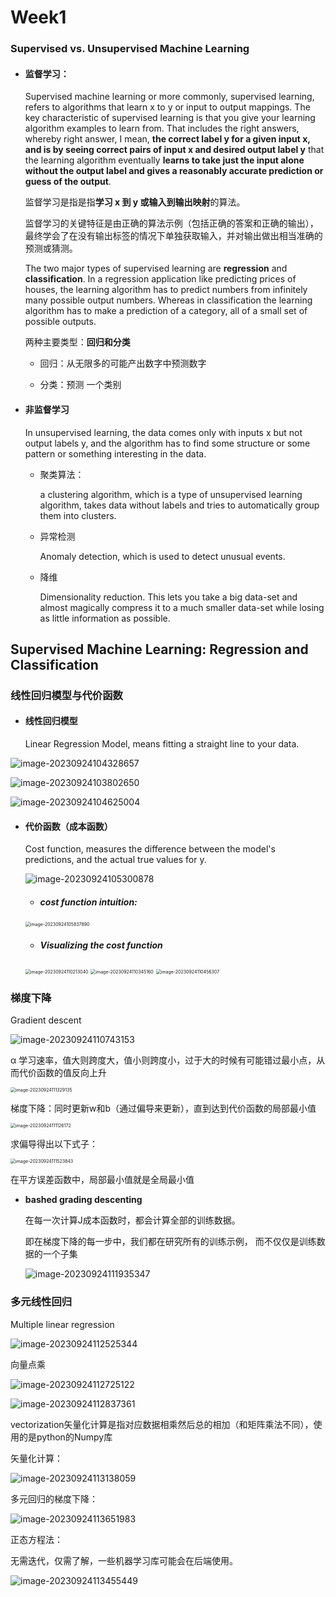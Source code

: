 # Week1

### Supervised vs. Unsupervised Machine Learning

- #### 监督学习：

  Supervised machine learning or more commonly, supervised learning, refers to algorithms that learn x to y or input to 	output mappings. The key characteristic of supervised learning is that you give your learning algorithm examples to learn from. That includes the right answers, whereby right answer, I mean, **the correct label y for a given input x, and is by seeing correct pairs of input x and desired output label y** that the learning algorithm eventually **learns to take just the input alone without the output label and gives a reasonably accurate prediction or guess of the output**.

  监督学习是指是指**学习 x 到 y 或输入到输出映射**的算法。 

  监督学习的关键特征是由正确的算法示例（包括正确的答案和正确的输出），最终学会了在没有输出标签的情况下单独获取输入，并对输出做出相当准确的预测或猜测。

  The two major types of supervised learning are **regression** and **classification**. In a regression application like predicting prices of houses, the learning algorithm has to predict numbers from infinitely many possible output numbers. Whereas in classification the learning algorithm has to make a prediction of a category, all of a small set of possible outputs. 

  两种主要类型：**回归和分类**

  - 回归：从无限多的可能产出数字中预测数字

  - 分类：预测 一个类别



- #### 非监督学习

  In unsupervised learning, the data comes only with inputs x but not output labels y, and the algorithm has to find some structure or some pattern or something interesting in the data. 

  - 聚类算法： 

    a clustering algorithm, which is a type of unsupervised learning algorithm, takes data without labels and tries to automatically group them into clusters. 

  - 异常检测

    Anomaly detection, which is used to detect unusual events.

  - 降维

    Dimensionality reduction. This lets you take a big data-set and almost magically compress it to a much smaller data-set while losing as little information as possible. 

    

## Supervised Machine Learning: Regression and Classification

### 线性回归模型与代价函数 

- #### 线性回归模型

  Linear Regression Model, means fitting a straight line to your data.

![image-20230924104328657](./图片/image-20230924104328657.png)

![image-20230924103802650](./图片/image-20230924103802650.png)

![image-20230924104625004](./图片/image-20230924104625004.png)



- #### 代价函数（成本函数）

  Cost function, measures the difference between the model's predictions, and the actual true values for y.

  ![image-20230924105300878](./图片/image-20230924105300878.png)

  

  - ##### cost function intuition:

  <img src="./图片/image-20230924105837890.png" alt="image-20230924105837890" style="zoom:50%;" />

  

  - ##### Visualizing the cost function

  <img src="./图片/image-20230924110213040.png" alt="image-20230924110213040" style="zoom:50%;" />

  <img src="./图片/image-20230924110345160.png" alt="image-20230924110345160" style="zoom:50%;" />

  <img src="./图片/image-20230924110456307.png" alt="image-20230924110456307" style="zoom:50%;" />

### 梯度下降

Gradient descent

![image-20230924110743153](./图片/image-20230924110743153.png)

α 学习速率，值大则跨度大，值小则跨度小，过于大的时候有可能错过最小点，从而代价函数的值反向上升

<img src="./图片/image-20230924111329135.png" alt="image-20230924111329135" style="zoom:50%;" />

梯度下降：同时更新w和b（通过偏导来更新），直到达到代价函数的局部最小值

<img src="./图片/image-20230924111126172.png" alt="image-20230924111126172" style="zoom:50%;" />

求偏导得出以下式子：

<img src="./图片/image-20230924111523843.png" alt="image-20230924111523843" style="zoom:50%;" />

在平方误差函数中，局部最小值就是全局最小值

- **bashed grading descenting**

  在每一次计算J成本函数时，都会计算全部的训练数据。

  即在梯度下降的每一步中，我们都在研究所有的训练示例， 而不仅仅是训练数据的一个子集

  ![image-20230924111935347](./图片/image-20230924111935347.png)



### 多元线性回归

Multiple linear regression

![image-20230924112525344](./图片/image-20230924112525344.png)

向量点乘

![image-20230924112725122](./图片/image-20230924112725122.png)

![image-20230924112837361](./图片/image-20230924112837361.png)

vectorization矢量化计算是指对应数据相乘然后总的相加（和矩阵乘法不同），使用的是python的Numpy库

矢量化计算：

![image-20230924113138059](./图片/image-20230924113138059.png)



多元回归的梯度下降：

![image-20230924113651983](./图片/image-20230924113651983.png)

正态方程法：

无需迭代，仅需了解，一些机器学习库可能会在后端使用。

![image-20230924113455449](./图片/image-20230924113455449.png)